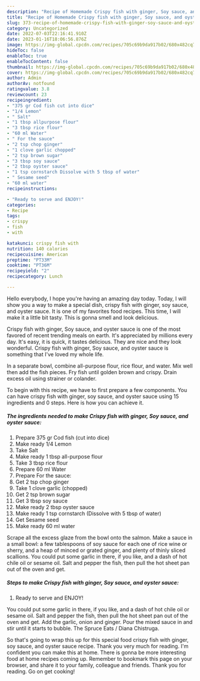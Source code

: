 ```yaml
---
description: "Recipe of Homemade Crispy fish with ginger, Soy sauce, and oyster sauce"
title: "Recipe of Homemade Crispy fish with ginger, Soy sauce, and oyster sauce"
slug: 373-recipe-of-homemade-crispy-fish-with-ginger-soy-sauce-and-oyster-sauce
category: Uncategorized
date: 2022-07-03T22:16:41.910Z
date: 2023-01-16T18:06:56.876Z
image: https://img-global.cpcdn.com/recipes/705c69b9da917b02/680x482cq70/crispy-fish-with-ginger-soy-sauce-and-oyster-sauce-recipe-main-photo.jpg
hideToc: false
enableToc: true
enableTocContent: false
thumbnail: https://img-global.cpcdn.com/recipes/705c69b9da917b02/680x482cq70/crispy-fish-with-ginger-soy-sauce-and-oyster-sauce-recipe-main-photo.jpg
cover: https://img-global.cpcdn.com/recipes/705c69b9da917b02/680x482cq70/crispy-fish-with-ginger-soy-sauce-and-oyster-sauce-recipe-main-photo.jpg
author: Admin
authorAv: notfound
ratingvalue: 3.8
reviewcount: 23
recipeingredient:
- "375 gr Cod fish cut into dice"
- "1/4 Lemon"
- " Salt"
- "1 tbsp allpurpose flour"
- "3 tbsp rice flour"
- "60 ml Water"
- " For the sauce"
- "2 tsp chop ginger"
- "1 clove garlic chopped"
- "2 tsp brown sugar"
- "3 tbsp soy sauce"
- "2 tbsp oyster sauce"
- "1 tsp cornstarch Dissolve with 5 tbsp of water"
- " Sesame seed"
- "60 ml water"
recipeinstructions:

- "Ready to serve and ENJOY!"
categories:
- Recipe
tags:
- crispy
- fish
- with

katakunci: crispy fish with 
nutrition: 140 calories
recipecuisine: American
preptime: "PT33M"
cooktime: "PT36M"
recipeyield: "2"
recipecategory: Lunch

---
```



Hello everybody, I hope you're having an amazing day today. Today, I will show you a way to make a special dish, crispy fish with ginger, soy sauce, and oyster sauce. It is one of my favorites food recipes. This time, I will make it a little bit tasty. This is gonna smell and look delicious.

Crispy fish with ginger, Soy sauce, and oyster sauce is one of the most favored of recent trending meals on earth. It's appreciated by millions every day. It's easy, it is quick, it tastes delicious. They are nice and they look wonderful. Crispy fish with ginger, Soy sauce, and oyster sauce is something that I've loved my whole life.

In a separate bowl, combine all-purpose flour, rice flour, and water. Mix well then add the fish pieces. Fry fish until golden brown and crispy. Drain excess oil using strainer or colander.


To begin with this recipe, we have to first prepare a few components. You can have crispy fish with ginger, soy sauce, and oyster sauce using 15 ingredients and 0 steps. Here is how you can achieve it.

<!--inarticleads1-->

##### The ingredients needed to make Crispy fish with ginger, Soy sauce, and oyster sauce:

1. Prepare 375 gr Cod fish (cut into dice)
1. Make ready 1/4 Lemon
1. Take  Salt
1. Make ready 1 tbsp all-purpose flour
1. Take 3 tbsp rice flour
1. Prepare 60 ml Water
1. Prepare  For the sauce:
1. Get 2 tsp chop ginger
1. Take 1 clove garlic (chopped)
1. Get 2 tsp brown sugar
1. Get 3 tbsp soy sauce
1. Make ready 2 tbsp oyster sauce
1. Make ready 1 tsp cornstarch (Dissolve with 5 tbsp of water)
1. Get  Sesame seed
1. Make ready 60 ml water


Scrape all the excess glaze from the bowl onto the salmon. Make a sauce in a small bowl: a few tablespoons of soy sauce for each one of rice wine or sherry, and a heap of minced or grated ginger, and plenty of thinly sliced scallions. You could put some garlic in there, if you like, and a dash of hot chile oil or sesame oil. Salt and pepper the fish, then pull the hot sheet pan out of the oven and get. 

<!--inarticleads2-->

##### Steps to make Crispy fish with ginger, Soy sauce, and oyster sauce:


1. Ready to serve and ENJOY!

You could put some garlic in there, if you like, and a dash of hot chile oil or sesame oil. Salt and pepper the fish, then pull the hot sheet pan out of the oven and get. Add the garlic, onion and ginger. Pour the mixed sauce in and stir until it starts to bubble. The Spruce Eats / Diana Chistruga. 

So that's going to wrap this up for this special food crispy fish with ginger, soy sauce, and oyster sauce recipe. Thank you very much for reading. I'm confident you can make this at home. There is gonna be more interesting food at home recipes coming up. Remember to bookmark this page on your browser, and share it to your family, colleague and friends. Thank you for reading. Go on get cooking!
